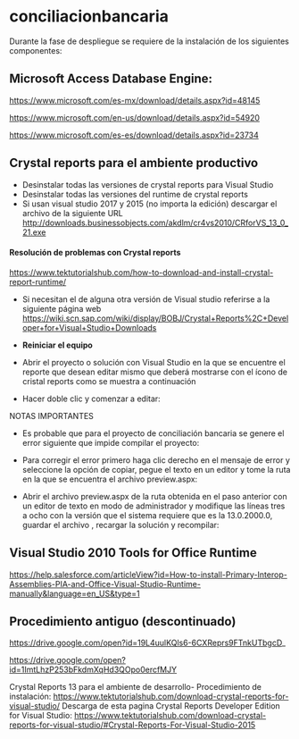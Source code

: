 # conciliacionbancaria
Durante la fase de despliegue se requiere de la instalación de los siguientes componentes:

## Microsoft Access Database Engine:

https://www.microsoft.com/es-mx/download/details.aspx?id=48145

https://www.microsoft.com/en-us/download/details.aspx?id=54920

https://www.microsoft.com/es-es/download/details.aspx?id=23734

## Crystal reports para el ambiente productivo


- Desinstalar todas las versiones de crystal reports para Visual Studio
- Desinstalar todas las versiones del runtime de crystal reports 
- Si usan visual studio 2017 y 2015 (no importa la edición) descargar el archivo de la siguiente URL
http://downloads.businessobjects.com/akdlm/cr4vs2010/CRforVS_13_0_21.exe

#### Resolución de problemas con Crystal reports
https://www.tektutorialshub.com/how-to-download-and-install-crystal-report-runtime/

- Si necesitan el de alguna otra versión de Visual studio referirse a la siguiente página web
https://wiki.scn.sap.com/wiki/display/BOBJ/Crystal+Reports%2C+Developer+for+Visual+Studio+Downloads



- **Reiniciar el equipo**
- Abrir el proyecto o solución con Visual Studio en la que se encuentre el reporte que desean editar mismo que deberá mostrarse con el ícono de cristal reports como se muestra a continuación
 
- Hacer doble clic y comenzar a editar:
 

NOTAS IMPORTANTES
- Es probable que para el proyecto de conciliación bancaria se genere el error siguiente que impide compilar el proyecto:

 


- Para corregir el error primero haga clic derecho en el mensaje de error y seleccione la opción de copiar, pegue el texto en un editor y tome la ruta en la que se encuentra el archivo preview.aspx:
 

- Abrir el archivo preview.aspx de la ruta obtenida en el paso anterior con un editor de texto en modo de administrador y modifique las líneas tres a ocho con la versión que el sistema requiere que es la 13.0.2000.0, guardar el archivo , recargar la solución y recompilar:
 
## Visual Studio 2010 Tools for Office Runtime
https://help.salesforce.com/articleView?id=How-to-install-Primary-Interop-Assemblies-PIA-and-Office-Visual-Studio-Runtime-manually&language=en_US&type=1

## Procedimiento antiguo (descontinuado)

https://drive.google.com/open?id=19L4uulKQls6-6CXReprs9FTnkUTbgcD_

https://drive.google.com/open?id=1ImtLhzP253bFkdmXqHd3QOpo0ercfMJY


Crystal Reports 13 para el ambiente de desarrollo-
Procedimiento de instalación:
https://www.tektutorialshub.com/download-crystal-reports-for-visual-studio/
Descarga de esta pagina Crystal Reports Developer Edition for Visual Studio:
https://www.tektutorialshub.com/download-crystal-reports-for-visual-studio/#Crystal-Reports-For-Visual-Studio-2015


